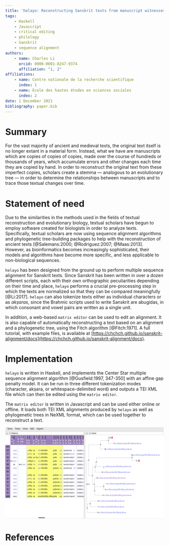 ```yaml
---
title: 'helayo: Reconstructing Sanskrit texts from manuscript witnesses'
tags:
    - Haskell
    - Javascript
    - critical editing
    - philology
    - Sanskrit
    - sequence alignment
authors:
    - name: Charles Li
      orcid: 0000-0001-8247-9374
      affiliation: "1, 2"
affiliations:
    - name: Centre nationale de la recherche scientifique
      index: 1
    - name: École des hautes études en sciences sociales
      index: 2
date: 1 December 2021
bibliography: paper.bib
---
```


# Summary

For the vast majority of ancient and medieval texts, the original text itself is no longer extant in a material form. Instead, what we have are manuscripts which are copies of copies of copies, made over the course of hundreds or thousands of years, which accumulate errors and other changes each time they are copied by hand. In order to reconstruct the original text from these imperfect copies, scholars create a stemma — analogous to an evolutionary tree — in order to determine the relationships between manuscripts and to trace those textual changes over time.

# Statement of need

Due to the similarities in the methods used in the fields of textual reconstruction and evolutionary biology, textual scholars have begun to employ software created for biologists in order to analyze texts. Specifically, textual scholars are now using sequence alignment algorithms and phylogenetic tree-building packages to help with the reconstruction of ancient texts [@Salemans:2000; @Rodriguez:2007; @Maas:2013]. However, as bioinformatics becomes increasingly sophisticated, their models and algorithms have become more specific, and less applicable to non-biological sequences. 

`helayo` has been designed from the ground up to perform multiple sequence alignment for Sanskrit texts. Since Sanskrit has been written in over a dozen different scripts, each with their own orthographic peculiarities depending on their time and place, `helayo` performs a crucial pre-processing step in which the texts are normalized so that they can be compared meaningfully [@Li:2017]. `helayo` can also tokenize texts either as individual characters or as _akṣaras_, since the Brahmic scripts used to write Sanskrit are abugidas, in which consonant and vowel pairs are written as a single unit.

In addition, a web-based `matrix editor` can be used to edit an alignment. It is also capable of automatically reconstructing a text based on an alignment and a phylogenetic tree, using the Fitch algorithm [@Fitch:1971]. A full tutorial, with example files, is available at [https://chchch.github.io/sanskrit-alignment/docs](https://chchch.github.io/sanskrit-alignment/docs).

# Implementation

`helayo` is written in Haskell, and implements the Center Star multiple sequence alignment algorithm [@Gusfield:1997, 347-350] with an affine gap penalty model. It can be run in three different tokenization modes (character, akṣara, or whitespace-delimited word) and outputs a TEI XML file which can then be edited using the `matrix editor`.

The `matrix editor` is written in Javascript and can be used either online or offline. It loads both TEI XML alignments produced by `helayo` as well as phylogenetic trees in NeXML format, which can be used together to reconstruct a text.

![The matrix editor.](paper-fig1.png)

# References
